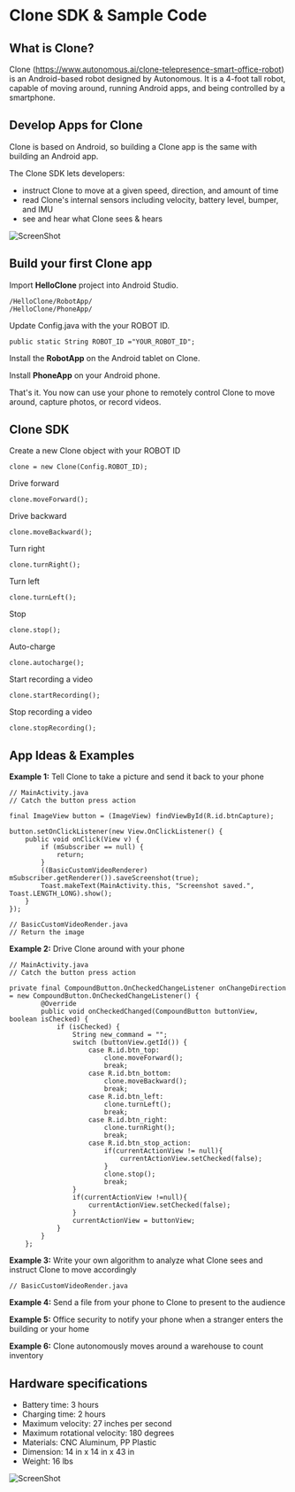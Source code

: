 # Clone SDK & Sample Code

## What is Clone?

Clone (https://www.autonomous.ai/clone-telepresence-smart-office-robot) is an Android-based robot designed by Autonomous.  It is a 4-foot tall robot, capable of moving around, running Android apps, and being controlled by a smartphone.


## Develop Apps for Clone

Clone is based on Android, so building a Clone app is the same with building an Android app.  

The Clone SDK lets developers:

* instruct Clone to move at a given speed, direction, and amount of time
* read Clone's internal sensors including velocity, battery level, bumper, and IMU
* see and hear what Clone sees & hears


![ScreenShot](https://github.com/duyhtq/HelloClone/blob/master/diagram.jpg)


## Build your first Clone app

Import **HelloClone** project into Android Studio.

```
/HelloClone/RobotApp/
/HelloClone/PhoneApp/
```

Update Config.java with the your ROBOT ID.

```
public static String ROBOT_ID ="YOUR_ROBOT_ID";
```

Install the **RobotApp** on the Android tablet on Clone.  

Install **PhoneApp** on your Android phone.

That's it.  You now can use your phone to remotely control Clone to move around, capture photos, or record videos.


## Clone SDK

Create a new Clone object with your ROBOT ID

```
clone = new Clone(Config.ROBOT_ID);
```

Drive forward

```
clone.moveForward();
```

Drive backward

```
clone.moveBackward();
```

Turn right

```
clone.turnRight();
```

Turn left

```
clone.turnLeft();
```

Stop

```
clone.stop();
```

Auto-charge

```
clone.autocharge();
```

Start recording a video

```
clone.startRecording();
```

Stop recording a video

```
clone.stopRecording();
```


## App Ideas & Examples

**Example 1:**  Tell Clone to take a picture and send it back to your phone

```
// MainActivity.java
// Catch the button press action

final ImageView button = (ImageView) findViewById(R.id.btnCapture);

button.setOnClickListener(new View.OnClickListener() {
    public void onClick(View v) {
        if (mSubscriber == null) {
            return;
        }
        ((BasicCustomVideoRenderer) mSubscriber.getRenderer()).saveScreenshot(true);
        Toast.makeText(MainActivity.this, "Screenshot saved.", Toast.LENGTH_LONG).show();
    }
});
```

```
// BasicCustomVideoRender.java
// Return the image
```


**Example 2:** Drive Clone around with your phone

```
// MainActivity.java
// Catch the button press action

private final CompoundButton.OnCheckedChangeListener onChangeDirection = new CompoundButton.OnCheckedChangeListener() {
        @Override
        public void onCheckedChanged(CompoundButton buttonView, boolean isChecked) {
            if (isChecked) {
                String new_command = "";
                switch (buttonView.getId()) {
                    case R.id.btn_top:
                        clone.moveForward();
                        break;
                    case R.id.btn_bottom:
                        clone.moveBackward();
                        break;
                    case R.id.btn_left:
                        clone.turnLeft();
                        break;
                    case R.id.btn_right: 
                        clone.turnRight();
                        break;
                    case R.id.btn_stop_action:
                        if(currentActionView != null){
                            currentActionView.setChecked(false);
                        }
                        clone.stop();
                        break;
                }
                if(currentActionView !=null){
                    currentActionView.setChecked(false);
                }
                currentActionView = buttonView;
            }
        }
    };
```


**Example 3:** Write your own algorithm to analyze what Clone sees and instruct Clone to move accordingly

```
// BasicCustomVideoRender.java
```


**Example 4:**  Send a file from your phone to Clone to present to the audience

**Example 5:**  Office security to notify your phone when a stranger enters the building or your home

**Example 6:**  Clone autonomously moves around a warehouse to count inventory


## Hardware specifications

* Battery time: 3 hours
* Charging time: 2 hours
* Maximum velocity: 27 inches per second
* Maximum rotational velocity: 180 degrees
* Materials: CNC Aluminum, PP Plastic
* Dimension: 14 in x 14 in x 43 in
* Weight: 16 lbs

![ScreenShot](https://github.com/duyhtq/HelloClone/blob/master/hardware.jpg)




